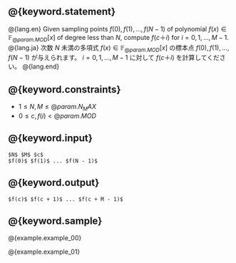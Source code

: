 ## @{keyword.statement}

@{lang.en}
Given sampling points $f(0), f(1), \ldots , f(N - 1)$ of polynomial $f(x) \in \mathbb{F}_{@{param.MOD}}[x]$ of degree less than $N$, compute $f(c ＋ i)$ for $i = 0, 1, \ldots , M - 1$.
@{lang.ja}
次数 $N$ 未満の多項式 $f(x) \in \mathbb{F}_{@{param.MOD}}[x]$ の標本点 $f(0), f(1), \ldots , f(N - 1)$ が与えられます。
$i = 0, 1, \ldots , M - 1$ に対して $f(c ＋ i)$ を計算してください。
@{lang.end}

## @{keyword.constraints}

- $1 \leq N,M \leq @{param.N_MAX}$
- $0 \leq c, f(i) < @{param.MOD}$

## @{keyword.input}

```
$N$ $M$ $c$
$f(0)$ $f(1)$ ... $f(N - 1)$
```

## @{keyword.output}

```
$f(c)$ $f(c + 1)$ ... $f(c + M - 1)$
```

## @{keyword.sample}

@{example.example_00}

@{example.example_01}
